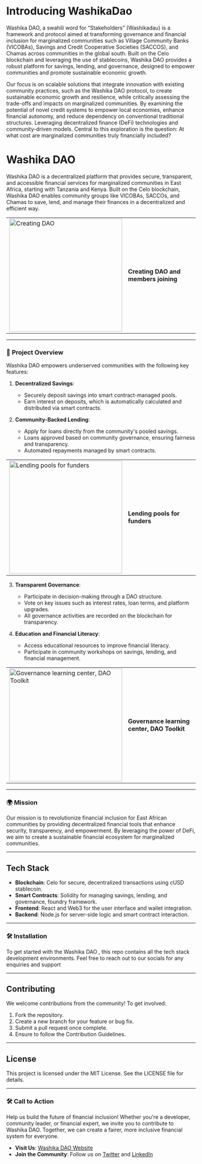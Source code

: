 # Introducing WashikaDao

Washika DAO, a swahili word for “Stakeholders” (Washikadau) is a framework and protocol aimed at transforming governance and financial inclusion for marginalized communities such as Village Community Banks (VICOBAs), Savings and Credit Cooperative Societies (SACCOS), and Chamas across communities in the global south. Built on the Celo blockchain and leveraging the use of stablecoins, Washika DAO provides a robust platform for savings, lending, and governance, designed to empower communities and promote sustainable economic growth.


Our focus is on scalable solutions that integrate innovation with existing community practices, such as the Washika DAO protocol, to create sustainable economic growth and resilience, while critically assessing the trade-offs and impacts on marginalized communities. By examining the potential of novel credit systems to empower local economies, enhance financial autonomy, and reduce dependency on conventional traditional structures.
Leveraging decentralized finance (DeFi) technologies and community-driven models. Central to this exploration is the question: At what cost are marginalized communities truly financially included?

# Washika DAO

Washika DAO is a decentralized platform that provides secure, transparent, and accessible financial services for marginalized communities in East Africa, starting with Tanzania and Kenya. Built on the Celo blockchain, Washika DAO enables community groups like VICOBAs, SACCOs, and Chamas to save, lend, and manage their finances in a decentralized and efficient way.

<table>
  <tr>
    <td>
      <img src="https://github.com/chatafisha/Chatafisha/blob/main/images/create.jpeg" width="300" alt="Creating DAO">
    </td>
    <td>
      <p><strong>Creating DAO and members joining</strong></p>
    </td>
  </tr>
</table>


---

### 🚀 **Project Overview**

Washika DAO empowers underserved communities with the following key features:

1. **Decentralized Savings**:
   - Securely deposit savings into smart contract-managed pools.
   - Earn interest on deposits, which is automatically calculated and distributed via smart contracts.

2. **Community-Backed Lending**:
   - Apply for loans directly from the community's pooled savings.
   - Loans approved based on community governance, ensuring fairness and transparency.
   - Automated repayments managed by smart contracts.


<table>
  <tr>
    <td>
       <img src="https://github.com/chatafisha/Chatafisha/blob/main/images/lending.jpeg" width="300" alt="Lending pools for funders">
    </td>
    <td>
      <p><strong>Lending pools for funders</strong></p>
    </td>
  </tr>
</table>



3. **Transparent Governance**:
   - Participate in decision-making through a DAO structure.
   - Vote on key issues such as interest rates, loan terms, and platform upgrades.
   - All governance activities are recorded on the blockchain for transparency.

4. **Education and Financial Literacy**:
   - Access educational resources to improve financial literacy.
   - Participate in community workshops on savings, lending, and financial management.



<table>
  <tr>
    <td>
       <img src="https://github.com/chatafisha/Chatafisha/blob/main/images/governance.jpeg" width="300" title="Governance learning center, DAO Toolkit">
    </td>
    <td>
      <p><strong>Governance learning center, DAO Toolkit</strong></p>
    </td>
  </tr>
</table>

---

### 🌍 **Mission**

Our mission is to revolutionize financial inclusion for East African communities by providing decentralized financial tools that enhance security, transparency, and empowerment. By leveraging the power of DeFi, we aim to create a sustainable financial ecosystem for marginalized communities.

---

## **Tech Stack**
- **Blockchain**: Celo for secure, decentralized transactions using cUSD stablecoin.
- **Smart Contracts**: Solidity for managing savings, lending, and governance, foundry framework.
- **Frontend**: React and Web3 for the user interface and wallet integration.
- **Backend**: Node.js for server-side logic and smart contract interaction.

---

### 🛠️ **Installation**
To get started with the Washika DAO , this repo contains all the tech stack development environments. Feel free to reach out to our socials for any enquiries and support

---

## **Contributing**

We welcome contributions from the community! To get involved:
1. Fork the repository.
2. Create a new branch for your feature or bug fix.
3. Submit a pull request once complete.
4. Ensure to follow the Contribution Guidelines.

---

## **License**

This project is licensed under the MIT License. See the LICENSE file for details.

---

### 🛠️ **Call to Action**

Help us build the future of financial inclusion! Whether you're a developer, community leader, or financial expert, we invite you to contribute to Washika DAO. Together, we can create a fairer, more inclusive financial system for everyone.

- **Visit Us**: [Washika DAO Website](https://quick-match-late.on-fleek.app)
- **Join the Community**: Follow us on [Twitter](https://x.com/nedalabs?s=11&t=hj2iETJ0AG45JhGdjSLNcg) and [LinkedIn](https://www.linkedin.com/company/nedalabs/)
  

